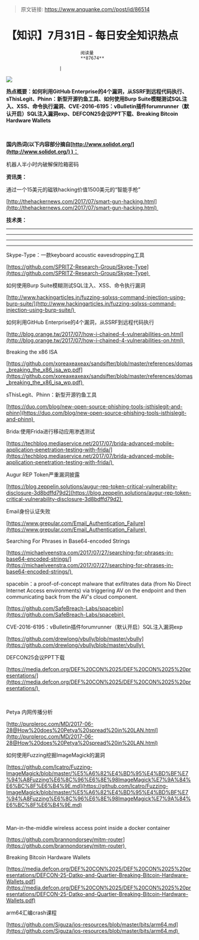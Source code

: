 > 原文链接: https://www.anquanke.com//post/id/86514 


# 【知识】7月31日 - 每日安全知识热点


                                阅读量   
                                **87674**
                            
                        |
                        
                                                                                    



[![](https://p5.ssl.qhimg.com/t01916c4776a6e8b217.png)](https://p5.ssl.qhimg.com/t01916c4776a6e8b217.png)

**热点概要：如何利用GitHub Enterprise的4个漏洞，从SSRF到远程代码执行、sThisLegit、Phinn：新型开源钓鱼工具、如何使用Burp Suite模糊测试SQL注入、XSS、命令执行漏洞、CVE-2016-6195：vBulletin插件forumrunner（默认开启）SQL注入漏洞exp、DEFCON25会议PPT下载、Breaking Bitcoin Hardware Wallets<strong>**</strong>

**<br>**



**国内热词(以下内容部分摘自[http://www.solidot.org/](http://www.solidot.org/) )：**

机器人半小时内破解保险箱密码



**资讯类：**





































通过一个15美元的磁铁hacking价值1500美元的“智能手枪”

[http://thehackernews.com/2017/07/smart-gun-hacking.html](http://thehackernews.com/2017/07/smart-gun-hacking.html) 







**技术类：**<br>

****

****

****





****































































































[](http://motherboard.vice.com/read/the-worst-hacks-of-2016)











[](https://feicong.github.io/tags/macOS%E8%BD%AF%E4%BB%B6%E5%AE%89%E5%85%A8/)



[](https://github.com/GradiusX/HEVD-Python-Solutions/blob/master/Win10%20x64%20v1511/HEVD_arbitraryoverwrite.py)





































































































































































Skype-Type：一款keyboard acoustic eavesdropping工具

[https://github.com/SPRITZ-Research-Group/Skype-Type](https://github.com/SPRITZ-Research-Group/Skype-Type) 



如何使用Burp Suite模糊测试SQL注入、XSS、命令执行漏洞

[http://www.hackingarticles.in/fuzzing-sqlxss-command-injection-using-burp-suite/](http://www.hackingarticles.in/fuzzing-sqlxss-command-injection-using-burp-suite/) 



如何利用GitHub Enterprise的4个漏洞，从SSRF到远程代码执行

[http://blog.orange.tw/2017/07/how-i-chained-4-vulnerabilities-on.html](http://blog.orange.tw/2017/07/how-i-chained-4-vulnerabilities-on.html) 



Breaking the x86 ISA

[https://github.com/xoreaxeaxeax/sandsifter/blob/master/references/domas_breaking_the_x86_isa_wp.pdf](https://github.com/xoreaxeaxeax/sandsifter/blob/master/references/domas_breaking_the_x86_isa_wp.pdf) 



sThisLegit、Phinn：新型开源钓鱼工具

[https://duo.com/blog/new-open-source-phishing-tools-isthislegit-and-phinn](https://duo.com/blog/new-open-source-phishing-tools-isthislegit-and-phinn) 



Brida:使用Frida进行移动应用渗透测试

[https://techblog.mediaservice.net/2017/07/brida-advanced-mobile-application-penetration-testing-with-frida/](https://techblog.mediaservice.net/2017/07/brida-advanced-mobile-application-penetration-testing-with-frida/) 



Augur REP Token严重漏洞披露

[https://blog.zeppelin.solutions/augur-rep-token-critical-vulnerability-disclosure-3d8bdffd79d2](https://blog.zeppelin.solutions/augur-rep-token-critical-vulnerability-disclosure-3d8bdffd79d2) 



Email身份认证失败

[https://www.grepular.com/Email_Authentication_Failure](https://www.grepular.com/Email_Authentication_Failure) 



Searching For Phrases in Base64-encoded Strings

[https://michaelveenstra.com/2017/07/27/searching-for-phrases-in-base64-encoded-strings/](https://michaelveenstra.com/2017/07/27/searching-for-phrases-in-base64-encoded-strings/) 



spacebin：a proof-of-concept malware that exfiltrates data (from No Direct Internet Access environments) via triggering AV on the endpoint and then communicating back from the AV's cloud component. 

[https://github.com/SafeBreach-Labs/spacebin](https://github.com/SafeBreach-Labs/spacebin) 



CVE-2016-6195：vBulletin插件forumrunner（默认开启）SQL注入漏洞exp

[https://github.com/drewlong/vbully/blob/master/vbully](https://github.com/drewlong/vbully/blob/master/vbully) 



DEFCON25会议PPT下载

[https://media.defcon.org/DEF%20CON%2025/DEF%20CON%2025%20presentations/](https://media.defcon.org/DEF%20CON%2025/DEF%20CON%2025%20presentations/) 

<br>



Petya 内网传播分析

[http://purpleroc.com/MD/2017-06-28@How%20does%20Petya%20spread%20in%20LAN.html](http://purpleroc.com/MD/2017-06-28@How%20does%20Petya%20spread%20in%20LAN.html)



如何使用Fuzzing挖掘ImageMagick的漏洞

[https://github.com/lcatro/Fuzzing-ImageMagick/blob/master/%E5%A6%82%E4%BD%95%E4%BD%BF%E7%94%A8Fuzzing%E6%8C%96%E6%8E%98ImageMagick%E7%9A%84%E6%BC%8F%E6%B4%9E.md](https://github.com/lcatro/Fuzzing-ImageMagick/blob/master/%E5%A6%82%E4%BD%95%E4%BD%BF%E7%94%A8Fuzzing%E6%8C%96%E6%8E%98ImageMagick%E7%9A%84%E6%BC%8F%E6%B4%9E.md)

<br>

Man-in-the-middle wireless access point inside a docker container

[https://github.com/brannondorsey/mitm-router](https://github.com/brannondorsey/mitm-router) 



Breaking Bitcoin Hardware Wallets



[https://media.defcon.org/DEF%20CON%2025/DEF%20CON%2025%20presentations/DEFCON-25-Datko-and-Quartier-Breaking-Bitcoin-Hardware-Wallets.pdf](https://media.defcon.org/DEF%20CON%2025/DEF%20CON%2025%20presentations/DEFCON-25-Datko-and-Quartier-Breaking-Bitcoin-Hardware-Wallets.pdf)



arm64汇编crash课程

[https://github.com/Siguza/ios-resources/blob/master/bits/arm64.md](https://github.com/Siguza/ios-resources/blob/master/bits/arm64.md) 
